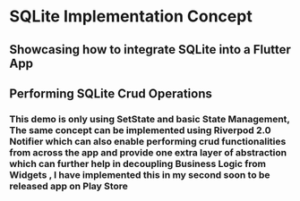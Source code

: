 # SQLite Implementation Concept
## Showcasing how to integrate SQLite into a Flutter App
## Performing SQLite Crud Operations

### This demo is only using SetState and basic State Management, The same concept can be implemented using Riverpod 2.0 Notifier which can also enable performing crud functionalities from across the app and provide one extra layer of abstraction which can further help in decoupling Business Logic from Widgets , I have implemented this in my second soon to be released app on Play Store
